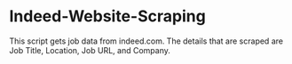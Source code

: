 # Indeed-Website-Scraping
This script gets job data from indeed.com. The details that are scraped are Job Title, Location, Job URL, and Company.
